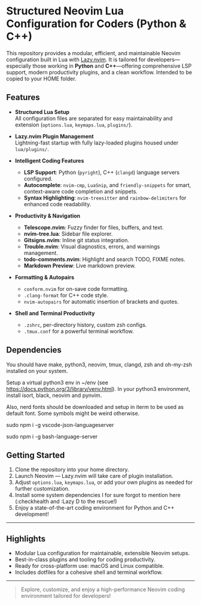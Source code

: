 # Structured Neovim Lua Configuration for Coders (Python & C++)

This repository provides a modular, efficient, and maintainable Neovim configuration built in Lua with [Lazy.nvim](https://github.com/folke/lazy.nvim).
It is tailored for developers—especially those working in **Python** and **C++**—offering comprehensive LSP support, modern productivity plugins, and a clean workflow.
Intended to be copied to your HOME folder.

## Features

- **Structured Lua Setup**  
  All configuration files are separated for easy maintainability and extension (`options.lua`, `keymaps.lua`, `plugins/`).

- **Lazy.nvim Plugin Management**  
  Lightning-fast startup with fully lazy-loaded plugins housed under `lua/plugins/`.

- **Intelligent Coding Features**  
  - **LSP Support**: Python (`pyright`), C++ (`clangd`) language servers configured.
  - **Autocomplete**: `nvim-cmp`, `LuaSnip`, and `friendly-snippets` for smart, context-aware code completion and snippets.
  - **Syntax Highlighting**: `nvim-treesitter` and `rainbow-delimiters` for enhanced code readability.

- **Productivity & Navigation**
  - **Telescope.nvim**: Fuzzy finder for files, buffers, and text.
  - **nvim-tree.lua**: Sidebar file explorer.
  - **Gitsigns.nvim**: Inline git status integration.
  - **Trouble.nvim**: Visual diagnostics, errors, and warnings management.
  - **todo-comments.nvim**: Highlight and search TODO, FIXME notes.
  - **Markdown Preview**: Live markdown preview.

- **Formatting & Autopairs**  
  - `conform.nvim` for on-save code formatting.
  - `.clang-format` for C++ code style.
  - `nvim-autopairs` for automatic insertion of brackets and quotes.

- **Shell and Terminal Productivity**
  - `.zshrc`, per-directory history, custom zsh configs.
  - `.tmux.conf` for a powerful terminal workflow.

## Dependencies

You should have make, python3, neovim, tmux, clangd, zsh and oh-my-zsh installed on your system.

Setup a virtual python3 env in ~/env (see https://docs.python.org/3/library/venv.html).
In your python3 environment, install isort, black, neovim and pynvim.

Also, nerd fonts should be downloaded and setup in iterm to be used as default font.
Some symbols might be weird otherwise.

sudo npm i -g vscode-json-languageserver

sudo npm i -g bash-language-server


## Getting Started
1. Clone the repository into your home directory.
2. Launch Neovim — Lazy.nvim will take care of plugin installation.
3. Adjust `options.lua`, `keymaps.lua`, or add your own plugins as needed for further customization.
4. Install some system dependencies I for sure forgot to mention here (:checkhealth and :Lazy D to the rescue!)
5. Enjoy a state-of-the-art coding environment for Python and C++ development!

---

## Highlights

- Modular Lua configuration for maintainable, extensible Neovim setups.
- Best-in-class plugins and tooling for coding productivity.
- Ready for cross-platform use: macOS and Linux compatible.
- Includes dotfiles for a cohesive shell and terminal workflow.

---

> Explore, customize, and enjoy a high-performance Neovim coding environment tailored for developers!
